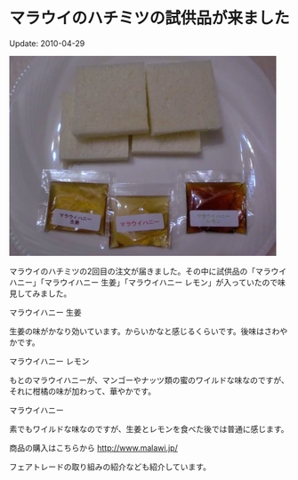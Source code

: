 # マラウイのハチミツの試供品が来ました

Update: 2010-04-29

![](20100429_0.jpg)

マラウイのハチミツの2回目の注文が届きました。その中に試供品の「マラウイハニー」「マラウイハニー 生姜」「マラウイハニー レモン」が入っていたので味見してみました。

マラウイハニー 生姜

生姜の味がかなり効いています。からいかなと感じるくらいです。後味はさわやかです。

マラウイハニー レモン

もとのマラウイハニーが、マンゴーやナッツ類の蜜のワイルドな味なのですが、それに柑橘の味が加わって、華やかです。

マラウイハニー

素でもワイルドな味なのですが、生姜とレモンを食べた後では普通に感じます。

商品の購入はこちらから http://www.malawi.jp/

フェアトレードの取り組みの紹介なども紹介しています。
